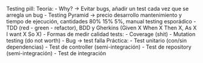 Testing pill:
Teoría:
     - Why? -> Evitar bugs, añadir un test cada vez que se arregla un bug
     - Testing Pyramid -> precio desarrollo mantenimiento y tiempo de ejecución, cantidades 80% 15% 5%, manual testing esporádico
     - TDD (red - green - refactor), BDD y Gherkins (Given X When X Then X, As X I want X So X)
     - Formas de medir calidad tests:
              - Coverage (shit)
              - Mutation testing (do not worth)
              - Bug -> test falla
Práctica:
     - Test unitario (con/sin dependencias)
     - Test de controller (semi-integración)
     - Test de repository (semi-integración)
     - Test de integración